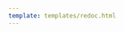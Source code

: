 ```yaml
---
template: templates/redoc.html
---
```


<redoc spec-url="../../apis/restapis/rule-metadata.yaml" theme='{{redoc_theme}}'></redoc>